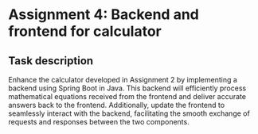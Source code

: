 # Assignment 4: Backend and frontend for calculator

## Task description

Enhance the calculator developed in Assignment 2 by implementing a
backend using Spring Boot in Java. This backend will efficiently 
process mathematical equations received from the frontend and deliver
accurate answers back to the frontend. Additionally, update the 
frontend to seamlessly interact with the backend, facilitating the 
smooth exchange of requests and responses between the two components.
